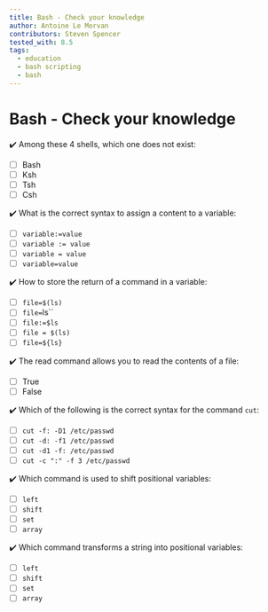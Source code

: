 ```yaml
---
title: Bash - Check your knowledge
author: Antoine Le Morvan
contributors: Steven Spencer
tested_with: 8.5
tags:
  - education
  - bash scripting
  - bash
---
```


# Bash - Check your knowledge

:heavy_check_mark: Among these 4 shells, which one does not exist:

- [ ] Bash   
- [ ] Ksh
- [ ] Tsh
- [ ] Csh

:heavy_check_mark: What is the correct syntax to assign a content to a variable:

- [ ] `variable:=value`
- [ ] `variable := value`
- [ ] `variable = value`
- [ ] `variable=value`

:heavy_check_mark: How to store the return of a command in a variable:

- [ ] `file=$(ls)`
- [ ] `file=`ls``
- [ ] `file:=$ls`
- [ ] `file = $(ls)`
- [ ] `file=${ls}`

:heavy_check_mark: The read command allows you to read the contents of a file:

- [ ] True
- [ ] False

:heavy_check_mark: Which of the following is the correct syntax for the command `cut`:

- [ ] `cut -f: -D1 /etc/passwd`
- [ ] `cut -d: -f1 /etc/passwd`
- [ ] `cut -d1 -f: /etc/passwd`
- [ ] `cut -c ":" -f 3 /etc/passwd`

:heavy_check_mark: Which command is used to shift positional variables:

- [ ] `left`
- [ ] `shift`
- [ ] `set`
- [ ] `array`

:heavy_check_mark: Which command transforms a string into positional variables:

- [ ] `left`
- [ ] `shift`
- [ ] `set`
- [ ] `array`
